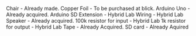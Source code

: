 Chair - Already made.
Copper Foil - To be purchased at blick.
Arduino Uno - Already acquired.
Arduino SD Extension - Hybrid Lab
Wiring - Hybrid Lab
Speaker - Already acquired.
100k resistor for input - Hybrid Lab
1k resistor for output - Hybrid Lab
Tape - Already Acquired.
SD card - Already Aquired

